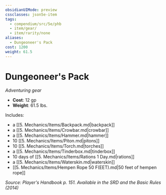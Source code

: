 ```yaml
---
obsidianUIMode: preview
cssclasses: json5e-item
tags:
  - compendium/src/5e/phb
  - item/gear/
  - item/rarity/none
aliases:
  - Dungeoneer's Pack
cost: 1200
weight: 61.5
---
```

# Dungeoneer's Pack
*Adventuring gear*  

- **Cost**: 12 gp
- **Weight**: 61.5 lbs.

Includes:

- a [[5. Mechanics/Items/Backpack.md\|backpack]]  
- a [[5. Mechanics/Items/Crowbar.md\|crowbar]]  
- a [[5. Mechanics/Items/Hammer.md\|hammer]]  
- 10 [[5. Mechanics/Items/Piton.md\|pitons]]  
- 10 [[5. Mechanics/Items/Torch.md\|torches]]  
- a [[5. Mechanics/Items/Tinderbox.md\|tinderbox]]  
- 10 days of [[5. Mechanics/Items/Rations 1 Day.md\|rations]]  
- a [[5. Mechanics/Items/Waterskin.md\|waterskin]]  
- [[5. Mechanics/Items/Hempen Rope 50 F(EET).md\|50 feet of hempen rope]]  

*Source: Player's Handbook p. 151. Available in the <span title='Systems Reference Document (5.1)'>SRD</span> and the Basic Rules (2014)*

